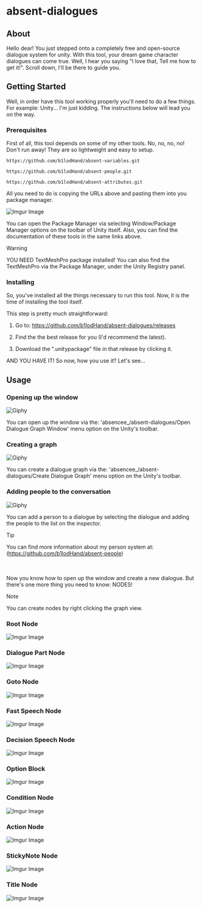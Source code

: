 # absent-dialogues

## About <a name = "about"></a>
Hello dear! You just stepped onto a completely free and open-source dialogue system for unity. With this tool, your dream game character dialogues can come true.  Well, I hear you saying "I love that, Tell me how to get it!". Scroll down, I'll be there to guide you.

## Getting Started <a name = "getting_started"></a>
Well, in order have this tool working properly you'll need to do a few things. For example: Unity... I'm just kidding. The instructions below will lead you on the way.

### Prerequisites
First of all, this tool depends on some of my other tools. No, no, no, no! Don't run away! They are so lightweight and easy to setup.

```
https://github.com/b1lodHand/absent-variables.git
```
```
https://github.com/b1lodHand/absent-people.git
```
```
https://github.com/b1lodHand/absent-attributes.git
```
All you need to do is copying the URLs above and pasting them into you package manager.

![Imgur Image](https://imgur.com/cX3OF72.png)

You can open the Package Manager via selecting Window/Package Manager options on the toolbar of Unity itself. Also, you can find the documentation of these tools in the same links above.

> [!WARNING]
> YOU NEED TextMeshPro package installed! You can also find the TextMeshPro via the Package Manager, under the Unity Registry panel.

### Installing
So, you've installed all the things necessary to run this tool. Now, it is the time of installing the tool itself.

This step is pretty much straightforward:

1. Go to: https://github.com/b1lodHand/absent-dialogues/releases

2. Find the the best release for you (I'd recommend the latest).

3. Download the ".unitypackage" file in that release by clicking it.

AND YOU HAVE IT! So now, how you use it? Let's see...

## Usage <a name = "usage"></a>

### Opening up the window
![Giphy](https://media.giphy.com/media/iTEnCOlThoCPMKfbeD/giphy.gif)

You can open up the window via the: 'absencee_/absent-dialogues/Open Dialogue Graph Window' menu option on the Unity's toolbar.


### Creating a graph
![Giphy](https://media.giphy.com/media/nA6X4OuHaBtddIaE7p/giphy.gif)

You can create a dialogue graph via the: 'absencee_/absent-dialogues/Create Dialogue Graph' menu option on the Unity's toolbar.


### Adding people to the conversation
![Giphy](https://media.giphy.com/media/V3S5NK9HTbMNMhFAz9/giphy.gif)

You can add a person to a dialogue by selecting the dialogue and adding the people to the list on the inspector.

>[!TIP]
> You can find more information about my person system at: (https://github.com/b1lodHand/absent-people)
</br>
</br>
Now you know how to open up the window and create a new dialogue. But there's one more thing you need to know: NODES!

> [!NOTE]
> You can create nodes by right clicking the graph view.

### Root Node
![Imgur Image](https://imgur.com/FwGmUyj.png)

### Dialogue Part Node
![Imgur Image](https://imgur.com/ETY999l.png)

### Goto Node
![Imgur Image](https://imgur.com/3g168Py.png)

### Fast Speech Node
![Imgur Image](https://imgur.com/PmbBsqx.png)

### Decision Speech Node
![Imgur Image](https://imgur.com/4BmngHT.png)

### Option Block
![Imgur Image](https://imgur.com/TkUgZ4I.png)

### Condition Node
![Imgur Image](https://imgur.com/oeW8wXF.png)

### Action Node
![Imgur Image](https://imgur.com/jBtwkVz.png)

### StickyNote Node
![Imgur Image](https://imgur.com/1Zx5oKb.png)

### Title Node
![Imgur Image](https://imgur.com/fhoK3Zd.png)
